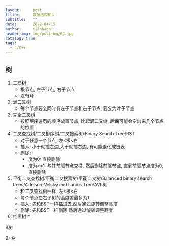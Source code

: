 ```yaml
---
layout:     post
title:      数据结构相关
subtitle:   ""
date:       2022-04-15
author:     tianhaoo
header-img: img/post-bg/64.jpg
catalog: true
tags:
  - C/C++
---
```



## 树

1. 二叉树
   * 根节点, 左子节点, 右子节点
   * 没有环
2. 满二叉树
   * 每个节点要么同时有左子节点和右子节点, 要么为叶子节点
3. 完全二叉树
   * 按照层序遍历的顺序放置节点, 比起满二叉树, 后面可能会空出来几个节点的位置
4. 二叉查找树/二叉排序树/二叉搜索树/Binary Search Tree/BST
   * 对于任意一个节点, 左<根<右
   * 插入: 小于就插左边,大于就插右边, 有可能退化成链表
   * 删除: 
     * 度为0: 直接删除
     * 度为>=1: 与其前驱节点交换, 然后删除前驱节点, 直到前驱节点度为0, 直接删除
5. 平衡二叉查找树/平衡二叉搜索树/平衡二叉树/Balanced binary search trees/Adelson-Velsky and Landis Tree/AVL树
   * 和二叉查找树一样, 左<根<右
   * 每个节点左右子树的高度差最多为1
   * 插入: 先和BST一样插进去,然后通过旋转调整高度
   * 删除: 先和BST一样删除,然后通过旋转调整高度
6. 红黑树
   * 

B树

B+树


